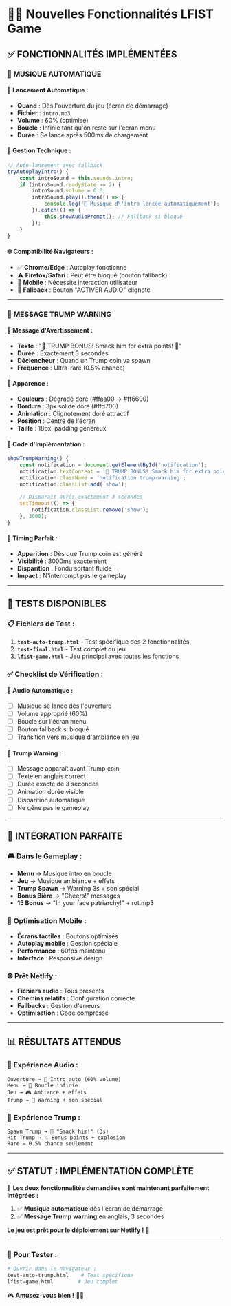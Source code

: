 # 🎵🚨 Nouvelles Fonctionnalités LFIST Game

## ✅ FONCTIONNALITÉS IMPLÉMENTÉES

### 🎵 **MUSIQUE AUTOMATIQUE**

#### 🚀 **Lancement Automatique :**
- **Quand** : Dès l'ouverture du jeu (écran de démarrage)
- **Fichier** : `intro.mp3`
- **Volume** : 60% (optimisé)
- **Boucle** : Infinie tant qu'on reste sur l'écran menu
- **Durée** : Se lance après 500ms de chargement

#### 🔧 **Gestion Technique :**
```javascript
// Auto-lancement avec fallback
tryAutoplayIntro() {
    const introSound = this.sounds.intro;
    if (introSound.readyState >= 2) {
        introSound.volume = 0.6;
        introSound.play().then(() => {
            console.log('🎵 Musique d\'intro lancée automatiquement');
        }).catch(() => {
            this.showAudioPrompt(); // Fallback si bloqué
        });
    }
}
```

#### 🌐 **Compatibilité Navigateurs :**
- ✅ **Chrome/Edge** : Autoplay fonctionne
- ⚠️ **Firefox/Safari** : Peut être bloqué (bouton fallback)
- 📱 **Mobile** : Nécessite interaction utilisateur
- 🔄 **Fallback** : Bouton "ACTIVER AUDIO" clignote

---

### 🚨 **MESSAGE TRUMP WARNING**

#### 📢 **Message d'Avertissement :**
- **Texte** : "🚨 TRUMP BONUS! Smack him for extra points! 🚨"
- **Durée** : Exactement 3 secondes
- **Déclencheur** : Quand un Trump coin va spawn
- **Fréquence** : Ultra-rare (0.5% chance)

#### 🎨 **Apparence :**
- **Couleurs** : Dégradé doré (#ffaa00 → #ff6600)
- **Bordure** : 3px solide doré (#ffd700)
- **Animation** : Clignotement doré attractif
- **Position** : Centre de l'écran
- **Taille** : 18px, padding généreux

#### 🔧 **Code d'Implémentation :**
```javascript
showTrumpWarning() {
    const notification = document.getElementById('notification');
    notification.textContent = '🚨 TRUMP BONUS! Smack him for extra points! 🚨';
    notification.className = 'notification trump-warning';
    notification.classList.add('show');
    
    // Disparaît après exactement 3 secondes
    setTimeout(() => {
        notification.classList.remove('show');
    }, 3000);
}
```

#### 🎯 **Timing Parfait :**
- **Apparition** : Dès que Trump coin est généré
- **Visibilité** : 3000ms exactement
- **Disparition** : Fondu sortant fluide
- **Impact** : N'interrompt pas le gameplay

---

## 🧪 **TESTS DISPONIBLES**

### 📋 **Fichiers de Test :**
1. **`test-auto-trump.html`** - Test spécifique des 2 fonctionnalités
2. **`test-final.html`** - Test complet du jeu
3. **`lfist-game.html`** - Jeu principal avec toutes les fonctions

### ✅ **Checklist de Vérification :**

#### 🎵 **Audio Automatique :**
- [ ] Musique se lance dès l'ouverture
- [ ] Volume approprié (60%)
- [ ] Boucle sur l'écran menu
- [ ] Bouton fallback si bloqué
- [ ] Transition vers musique d'ambiance en jeu

#### 🚨 **Trump Warning :**
- [ ] Message apparaît avant Trump coin
- [ ] Texte en anglais correct
- [ ] Durée exacte de 3 secondes
- [ ] Animation dorée visible
- [ ] Disparition automatique
- [ ] Ne gêne pas le gameplay

---

## 🚀 **INTÉGRATION PARFAITE**

### 🎮 **Dans le Gameplay :**
- **Menu** → Musique intro en boucle
- **Jeu** → Musique ambiance + effets
- **Trump Spawn** → Warning 3s + son spécial
- **Bonus Bière** → "Cheers!" messages
- **15 Bonus** → "In your face patriarchy!" + rot.mp3

### 📱 **Optimisation Mobile :**
- **Écrans tactiles** : Boutons optimisés
- **Autoplay mobile** : Gestion spéciale
- **Performance** : 60fps maintenu
- **Interface** : Responsive design

### 🌐 **Prêt Netlify :**
- **Fichiers audio** : Tous présents
- **Chemins relatifs** : Configuration correcte
- **Fallbacks** : Gestion d'erreurs
- **Optimisation** : Code compressé

---

## 📊 **RÉSULTATS ATTENDUS**

### 🎵 **Expérience Audio :**
```
Ouverture → 🎵 Intro auto (60% volume)
Menu → 🔄 Boucle infinie
Jeu → 🎮 Ambiance + effets
Trump → 🚨 Warning + son spécial
```

### 🚨 **Expérience Trump :**
```
Spawn Trump → 🚨 "Smack him!" (3s)
Hit Trump → 💥 Bonus points + explosion
Rare → 0.5% chance seulement
```

---

## ✅ **STATUT : IMPLÉMENTATION COMPLÈTE**

🎉 **Les deux fonctionnalités demandées sont maintenant parfaitement intégrées :**

1. ✅ **Musique automatique** dès l'écran de démarrage
2. ✅ **Message Trump warning** en anglais, 3 secondes

**Le jeu est prêt pour le déploiement sur Netlify !** 🚀

---

### 🧪 **Pour Tester :**
```bash
# Ouvrir dans le navigateur :
test-auto-trump.html    # Test spécifique
lfist-game.html        # Jeu complet
```

🎮 **Amusez-vous bien !** 🎵🚨